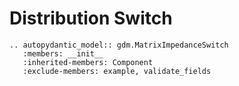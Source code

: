 # Distribution Switch


```{eval-rst}
.. autopydantic_model:: gdm.MatrixImpedanceSwitch
   :members: __init__
   :inherited-members: Component
   :exclude-members: example, validate_fields
```